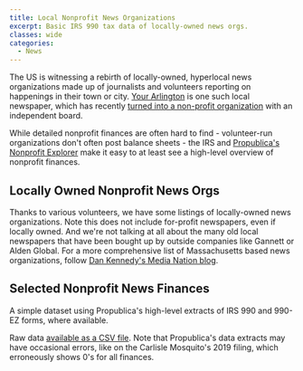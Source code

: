 ```yaml
---
title: Local Nonprofit News Organizations
excerpt: Basic IRS 990 tax data of locally-owned news orgs.
classes: wide
categories:
  - News
---
```


The US is witnessing a rebirth of locally-owned, hyperlocal news organizations made up of journalists and volunteers reporting on happenings in their town or city.  [Your Arlington](https://yourarlington.com/) is one such local newspaper, which has recently [turned into a non-profit organization](https://yourarlington.com/about.html) with an independent board.

While detailed nonprofit finances are often hard to find - volunteer-run organizations don't often post balance sheets - the IRS and [Propublica's Nonprofit Explorer](https://projects.propublica.org/nonprofits/) make it easy to at least see a high-level overview of nonprofit finances.

## Locally Owned Nonprofit News Orgs

Thanks to various volunteers, we have some listings of locally-owned news organizations.  Note this does not include for-profit newspapers, even if locally owned.  And we're not talking at all about the many old local newspapers that have been bought up by outside companies like Gannett or Alden Global.  For a more comprehensive list of Massachusetts based news organizations, follow [Dan Kennedy's Media Nation blog](https://dankennedy.net/2021/12/24/boston-globe-media-eyes-expanding-into-tv-films-broadcast-and-radio/).

## Selected Nonprofit News Finances

A simple dataset using Propublica's high-level extracts of IRS 990 and 990-EZ forms, where available.

Raw data [available as a CSV file](https://github.com/ArlingtonMA/arlingtonma.info/tree/master/docs/data/localnews/localnews-990s.csv).  Note that Propublica's data extracts may have occasional errors, like on the Carlisle Mosquito's 2019 filing, which erroneously shows 0's for all finances.
